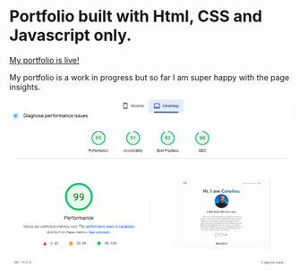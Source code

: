 # Portfolio built with Html, CSS and Javascript only.


[My portfolio is live!](https://rodcato.github.io/portfolio/)

My portfolio is a work in progress but so far I am super happy with the page insights. 

![Portfolio Page Insights](pageinsights2.png)
